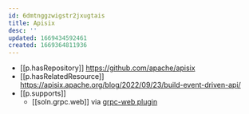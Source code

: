 ```yaml
---
id: 6dmtnggzwigstr2jxugtais
title: Apisix
desc: ''
updated: 1669434592461
created: 1669364811936
---
```


- [[p.hasRepository]] https://github.com/apache/apisix
- [[p.hasRelatedResource]] https://apisix.apache.org/blog/2022/09/23/build-event-driven-api/
- [[p.supports]]
  - [[soln.grpc.web]] via [grpc-web plugin](https://apisix.apache.org/docs/apisix/plugins/grpc-web/)